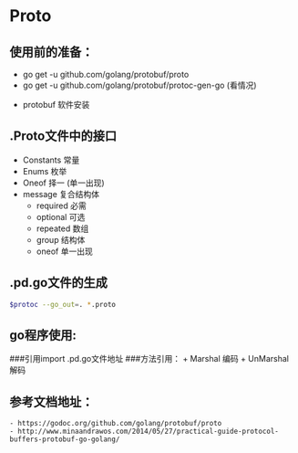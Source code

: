 # Proto

## 使用前的准备：	
 - go get -u github.com/golang/protobuf/proto
 - go get -u github.com/golang/protobuf/protoc-gen-go  (看情况)
 + protobuf 软件安装

## .Proto文件中的接口
 - Constants 	常量
 - Enums 		枚举
 - Oneof		 	择一 (单一出现)
 - message 		复合结构体
	- required	必需 
	- optional	可选
	- repeated	数组
	- group		结构体
	- oneof 		单一出现
	
## .pd.go文件的生成

```sh
$protoc --go_out=. *.proto 
```	

## go程序使用:

###引用import .pd.go文件地址
###方法引用：
	+ Marshal 		编码
	+ UnMarshal		解码
	
## 参考文档地址：
	- https://godoc.org/github.com/golang/protobuf/proto
	- http://www.minaandrawos.com/2014/05/27/practical-guide-protocol-buffers-protobuf-go-golang/